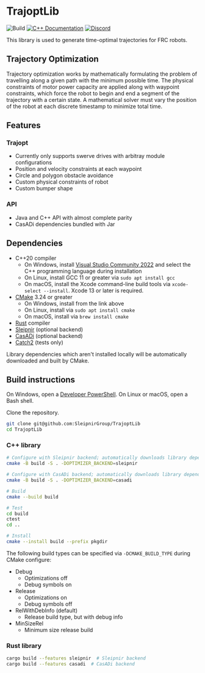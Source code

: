 # TrajoptLib

![Build](https://github.com/SleipnirGroup/TrajoptLib/actions/workflows/build.yml/badge.svg)
[![C++ Documentation](https://img.shields.io/badge/documentation-c%2B%2B-blue)](https://sleipnirgroup.github.io/TrajoptLib/)
[![Discord](https://img.shields.io/discord/975739302933856277?color=%23738ADB&label=Join%20our%20Discord&logo=discord&logoColor=white)](https://discord.gg/ad2EEZZwsS)

This library is used to generate time-optimal trajectories for FRC robots.

## Trajectory Optimization

Trajectory optimization works by mathematically formulating the problem of travelling along a given path with the minimum possible time. The physical constraints of motor power capacity are applied along with waypoint constraints, which force the robot to begin and end a segment of the trajectory with a certain state. A mathematical solver must vary the position of the robot at each discrete timestamp to minimize total time.

## Features

### Trajopt

* Currently only supports swerve drives with arbitray module configurations
* Position and velocity constraints at each waypoint
* Circle and polygon obstacle avoidance
* Custom physical constraints of robot
* Custom bumper shape

### API

* Java and C++ API with almost complete parity
* CasADi dependencies bundled with Jar

## Dependencies

* C++20 compiler
  * On Windows, install [Visual Studio Community 2022](https://visualstudio.microsoft.com/vs/community/) and select the C++ programming language during installation
  * On Linux, install GCC 11 or greater via `sudo apt install gcc`
  * On macOS, install the Xcode command-line build tools via `xcode-select --install`. Xcode 13 or later is required.
* [CMake](https://cmake.org/download/) 3.24 or greater
  * On Windows, install from the link above
  * On Linux, install via `sudo apt install cmake`
  * On macOS, install via `brew install cmake`
* [Rust](https://www.rust-lang.org/) compiler
* [Sleipnir](https://github.com/casadi/casadi) (optional backend)
* [CasADi](https://github.com/casadi/casadi) (optional backend)
* [Catch2](https://github.com/catchorg/Catch2) (tests only)

Library dependencies which aren't installed locally will be automatically downloaded and built by CMake.

## Build instructions

On Windows, open a [Developer PowerShell](https://learn.microsoft.com/en-us/visualstudio/ide/reference/command-prompt-powershell?view=vs-2022). On Linux or macOS, open a Bash shell.

Clone the repository.
```bash
git clone git@github.com:SleipnirGroup/TrajoptLib
cd TrajoptLib
```

### C++ library

```bash
# Configure with Sleipnir backend; automatically downloads library dependencies
cmake -B build -S . -DOPTIMIZER_BACKEND=sleipnir

# Configure with CasADi backend; automatically downloads library dependencies
cmake -B build -S . -DOPTIMIZER_BACKEND=casadi

# Build
cmake --build build

# Test
cd build
ctest
cd ..

# Install
cmake --install build --prefix pkgdir
```

The following build types can be specified via `-DCMAKE_BUILD_TYPE` during CMake configure:

* Debug
  * Optimizations off
  * Debug symbols on
* Release
  * Optimizations on
  * Debug symbols off
* RelWithDebInfo (default)
  * Release build type, but with debug info
* MinSizeRel
  * Minimum size release build

### Rust library

```bash
cargo build --features sleipnir  # Sleipnir backend
cargo build --features casadi  # CasADi backend
```
